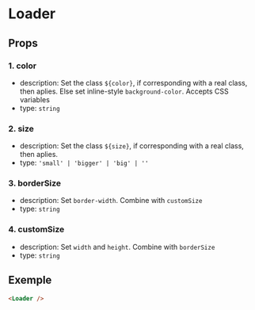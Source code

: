 # Loader

## Props

### 1. color

- description: Set the class `${color}`, if corresponding with a real class, then aplies. Else set inline-style `background-color`. Accepts CSS variables
- type: `string`

### 2. size

- description: Set the class `${size}`, if corresponding with a real class, then aplies.
- type: `'small' | 'bigger' | 'big' | ''`

### 3. borderSize

- description: Set `border-width`. Combine with `customSize`
- type: `string`

### 4. customSize

- description: Set `width` and `height`. Combine with `borderSize`
- type: `string`

## Exemple

```html
<Loader />
```
